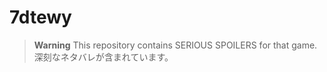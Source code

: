 # 7dtewy

> **Warning**
> This repository contains SERIOUS SPOILERS for that game.
> 深刻なネタバレが含まれています。
